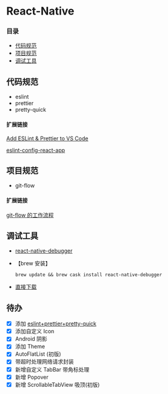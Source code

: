 # React-Native

### 目录

* [代码规范](#代码规范)
* [项目规范](#项目规范)
* [调试工具](#调试工具)

## 代码规范

* eslint
* prettier
* pretty-quick

#### 扩展链接

[Add ESLint & Prettier to VS Code](https://www.youtube.com/watch?v=bfyI9yl3qfE)

[eslint-config-react-app](https://www.npmjs.com/package/@axio/eslint-config-react-app)

## 项目规范

* git-flow

#### 扩展链接

[git-flow 的工作流程](https://www.git-tower.com/learn/git/ebook/cn/command-line/advanced-topics/git-flow)

## 调试工具

* [react-native-debugger](https://github.com/jhen0409/react-native-debugger)

* 【brew 安装】

  `brew update && brew cask install react-native-debugger`

* [直接下载](https://github.com/jhen0409/react-native-debugger/releases)

## 待办

* [x] 添加 [eslint+prettier+pretty-quick](https://github.com/syanbo/blog/issues/3)
* [x] 添加自定义 Icon
* [x] Android 阴影
* [x] 添加 Theme
* [x] AutoFlatList (初版)
* [x] 带超时处理网络请求封装
* [x] 新增自定义 TabBar 带角标处理
* [x] 新增 Popover
* [x] 新增 ScrollableTabView 吸顶(初版)

